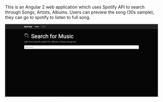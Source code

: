 This is an Angular 2 web application which uses Spotify API to search through Songs, Artists, Albums. Users can preview the song (30s sample), they can go to spotify to listen to full song.

![Alt text](/Screenshots/SearchPage.png?raw=true "Login Page")
